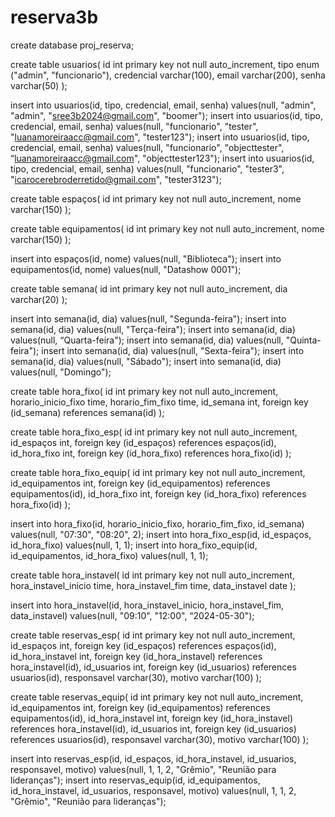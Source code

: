 # reserva3b

create database proj_reserva;

create table usuarios(
	id int primary key not null auto_increment,
	tipo enum ("admin", "funcionario"),
	credencial varchar(100),
	email varchar(200),
	senha varchar(50)
);

insert into usuarios(id, tipo, credencial, email, senha) values(null, "admin", "admin", "sree3b2024@gmail.com", "boomer");
insert into usuarios(id, tipo, credencial, email, senha) values(null, "funcionario", "tester", "luanamoreiraacc@gmail.com", "tester123");
insert into usuarios(id, tipo, credencial, email, senha) values(null, "funcionario", "objecttester", “luanamoreiraacc@gmail.com", "objecttester123");
insert into usuarios(id, tipo, credencial, email, senha) values(null, "funcionario", "tester3", "icarocerebroderretido@gmail.com", "tester3123");


create table espaços(
	id int primary key not null auto_increment,
	nome varchar(150)
);

create table equipamentos(
	id int primary key not null auto_increment,
	nome varchar(150)
);

insert into espaços(id, nome) values(null, "Biblioteca");
insert into equipamentos(id, nome) values(null, "Datashow 0001");

create table semana(
	id int primary key not null auto_increment,
	dia varchar(20)
);

insert into semana(id, dia) values(null, "Segunda-feira");
insert into semana(id, dia) values(null, "Terça-feira");
insert into semana(id, dia) values(null, “Quarta-feira");
insert into semana(id, dia) values(null, "Quinta-feira");
insert into semana(id, dia) values(null, "Sexta-feira");
insert into semana(id, dia) values(null, "Sábado");
insert into semana(id, dia) values(null, "Domingo");

create table hora_fixo(
	id int primary key not null auto_increment,
	horario_inicio_fixo time,
	horario_fim_fixo time,
	id_semana int,
	foreign key (id_semana) references semana(id)
);

create table hora_fixo_esp(
	id int primary key not null auto_increment,
	id_espaços int,
	foreign key (id_espaços) references espaços(id),
	id_hora_fixo int,
	foreign key (id_hora_fixo) references hora_fixo(id)
);

create table hora_fixo_equip(
	id int primary key not null auto_increment,
	id_equipamentos int,
	foreign key (id_equipamentos) references equipamentos(id),
	id_hora_fixo int,
	foreign key (id_hora_fixo) references hora_fixo(id)
);

insert into hora_fixo(id, horario_inicio_fixo, horario_fim_fixo, id_semana) values(null, "07:30", "08:20", 2);
insert into hora_fixo_esp(id, id_espaços, id_hora_fixo) values(null, 1, 1);
insert into hora_fixo_equip(id, id_equipamentos, id_hora_fixo) values(null, 1, 1);

create table hora_instavel(
	id int primary key not null auto_increment,
	hora_instavel_inicio time,
	hora_instavel_fim time,
	data_instavel date
);

insert into hora_instavel(id, hora_instavel_inicio, hora_instavel_fim, data_instavel) values(null, "09:10", "12:00", “2024-05-30");

create table reservas_esp(
	id int primary key not null auto_increment,
	id_espaços int,
	foreign key (id_espaços) references espaços(id),
	id_hora_instavel int,
	foreign key (id_hora_instavel) references hora_instavel(id),
	id_usuarios int,
	foreign key (id_usuarios) references usuarios(id),
	responsavel varchar(30),
	motivo varchar(100)
);

create table reservas_equip(
	id int primary key not null auto_increment,
	id_equipamentos int,
	foreign key (id_equipamentos) references equipamentos(id),
	id_hora_instavel int,
	foreign key (id_hora_instavel) references hora_instavel(id),
	id_usuarios int,
	foreign key (id_usuarios) references usuarios(id),
	responsavel varchar(30),
	motivo varchar(100)
);

insert into reservas_esp(id, id_espaços, id_hora_instavel, id_usuarios, responsavel, motivo) values(null, 1, 1, 2, "Grêmio", "Reunião para lideranças");
insert into reservas_equip(id, id_equipamentos, id_hora_instavel, id_usuarios, responsavel, motivo) values(null, 1, 1, 2, "Grêmio", "Reunião para lideranças");


